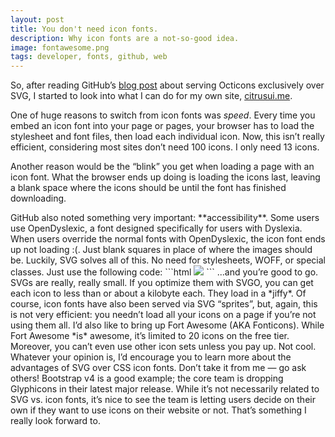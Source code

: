 ```yaml
---
layout: post
title: You don't need icon fonts.
description: Why icon fonts are a not-so-good idea.
image: fontawesome.png
tags: developer, fonts, github, web
---
```


So, after reading GitHub’s [blog post](https://github.com/blog/2112-delivering-octicons-with-svg) about serving Octicons exclusively over SVG, I started to look into what I can do for my own site, [citrusui.me](https://citrusui.me).

One of huge reasons to switch from icon fonts was *speed*. Every time you embed an icon font into your page or pages, your browser has to load the stylesheet and font files, then load each individual icon. Now, this isn’t really efficient, considering most sites don’t need 100 icons. I only need 13 icons.

Another reason would be the “blink” you get when loading a page with an icon font. What the browser ends up doing is loading the icons last, leaving a blank space where the icons should be until the font has finished downloading.

<?>

GitHub also noted something very important: **accessibility**. Some users use OpenDyslexic, a font designed specifically for users with Dyslexia. When users override the normal fonts with OpenDyslexic, the icon font ends up not loading :(. Just blank squares in place of where the images should be.

Luckily, SVG solves all of this. No need for stylesheets, WOFF, or special classes. Just use the following code:

```html
<img src=”/path/to/svg.svg” width=”yourwidth”>
```

...and you’re good to go. SVGs are really, really small. If you optimize them with SVGO, you can get each icon to less than or about a kilobyte each. They load in a *jiffy*.

Of course, icon fonts have also been served via SVG “sprites”, but, again, this is not very efficient: you needn’t load all your icons on a page if you’re not using them all.

I’d also like to bring up Fort Awesome (AKA Fonticons). While Fort Awesome *is* awesome, it’s limited to 20 icons on the free tier. Moreover, you can’t even use other icon sets unless you pay up. Not cool.

Whatever your opinion is, I’d encourage you to learn more about the advantages of SVG over CSS icon fonts. Don’t take it from me — go ask others! Bootstrap v4 is a good example; the core team is dropping Glyphicons in their latest major release. While it’s not necessarily related to SVG vs. icon fonts, it’s nice to see the team is letting users decide on their own if they want to use icons on their website or not. That’s something I really look forward to.
